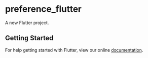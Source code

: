 # preference_flutter

A new Flutter project.

## Getting Started

For help getting started with Flutter, view our online
[documentation](https://flutter.io/).
